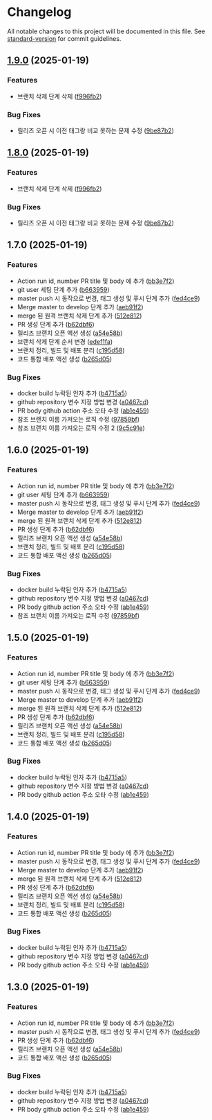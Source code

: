 # Changelog

All notable changes to this project will be documented in this file. See [standard-version](https://github.com/conventional-changelog/standard-version) for commit guidelines.

## [1.9.0](https://github.com/Optmier/altrid-server/compare/v1.8.0...v1.9.0) (2025-01-19)


### Features

* 브랜치 삭제 단계 삭제 ([f996fb2](https://github.com/Optmier/altrid-server/commit/f996fb23c7c206dd9bfb145d4199b8145d29c4ab))


### Bug Fixes

* 릴리즈 오픈 시 이전 태그랑 비교 못하는 문제 수정 ([9be87b2](https://github.com/Optmier/altrid-server/commit/9be87b208cff92005d8ef6205144f61302f39fa2))

## [1.8.0](https://github.com/Optmier/altrid-server/compare/v1.7.0...v1.8.0) (2025-01-19)


### Features

* 브랜치 삭제 단계 삭제 ([f996fb2](https://github.com/Optmier/altrid-server/commit/f996fb23c7c206dd9bfb145d4199b8145d29c4ab))


### Bug Fixes

* 릴리즈 오픈 시 이전 태그랑 비교 못하는 문제 수정 ([9be87b2](https://github.com/Optmier/altrid-server/commit/9be87b208cff92005d8ef6205144f61302f39fa2))

## 1.7.0 (2025-01-19)


### Features

* Action run id, number PR title 및 body 에 추가 ([bb3e7f2](https://github.com/Optmier/altrid-server/commit/bb3e7f21f5271f5e6fa0dc49c48a2dc8e2d0c40e))
* git user 세팅 단계 추가 ([b663959](https://github.com/Optmier/altrid-server/commit/b663959c48cca717dedafec4cb32233f7805c481))
* master push 시 동작으로 변경, 태그 생성 및 푸시 단계 추가 ([fed4ce9](https://github.com/Optmier/altrid-server/commit/fed4ce9168c77774f14eb22760f14ec646b839c7))
* Merge master to develop 단계 추가 ([aeb91f2](https://github.com/Optmier/altrid-server/commit/aeb91f2126ba879af230b7315dfeda15d99a4847))
* merge 된 원격 브랜치 삭제 단계 추가 ([512e812](https://github.com/Optmier/altrid-server/commit/512e8129192d4971aac77e850f6523a60027a2e8))
* PR 생성 단계 추가 ([b62dbf6](https://github.com/Optmier/altrid-server/commit/b62dbf63ef9ad8911da94ea61844647f047a69fb))
* 릴리즈 브랜치 오픈 액션 생성 ([a54e58b](https://github.com/Optmier/altrid-server/commit/a54e58b2db6a476bb1c2b6400c7b83cb1dfe05f1))
* 브랜치 삭제 단계 순서 변경 ([edef1fa](https://github.com/Optmier/altrid-server/commit/edef1fa078e757b7df9973e6c3688914b134ecf8))
* 브랜치 정리, 빌드 및 배포 분리 ([c195d58](https://github.com/Optmier/altrid-server/commit/c195d585e4b307d644940d380abcefa8dc49bd12))
* 코드 통합 배포 액션 생성 ([b265d05](https://github.com/Optmier/altrid-server/commit/b265d0510dea5e5799ab6d10a0766fa0dc378d68))


### Bug Fixes

* docker build 누락된 인자 추가 ([b4715a5](https://github.com/Optmier/altrid-server/commit/b4715a5bbe713c4ee4f24f85d153f888e57f92ed))
* github repository 변수 지정 방법 변경 ([a0467cd](https://github.com/Optmier/altrid-server/commit/a0467cd01db5d1517899c06ceca65af544c4e618))
* PR body github action 주소 오타 수정 ([ab1e459](https://github.com/Optmier/altrid-server/commit/ab1e459c4ac620a3359d2a9cf5a5f7fd384caecf))
* 참조 브랜치 이름 가져오는 로직 수정 ([97859bf](https://github.com/Optmier/altrid-server/commit/97859bf7ba8732341dd6f3da60e16c82c594757f))
* 참조 브랜치 이름 가져오는 로직 수정 2 ([9c5c91e](https://github.com/Optmier/altrid-server/commit/9c5c91efe774980c2b7d4b614a85bbfd1791f8a7))

## 1.6.0 (2025-01-19)


### Features

* Action run id, number PR title 및 body 에 추가 ([bb3e7f2](https://github.com/Optmier/altrid-server/commit/bb3e7f21f5271f5e6fa0dc49c48a2dc8e2d0c40e))
* git user 세팅 단계 추가 ([b663959](https://github.com/Optmier/altrid-server/commit/b663959c48cca717dedafec4cb32233f7805c481))
* master push 시 동작으로 변경, 태그 생성 및 푸시 단계 추가 ([fed4ce9](https://github.com/Optmier/altrid-server/commit/fed4ce9168c77774f14eb22760f14ec646b839c7))
* Merge master to develop 단계 추가 ([aeb91f2](https://github.com/Optmier/altrid-server/commit/aeb91f2126ba879af230b7315dfeda15d99a4847))
* merge 된 원격 브랜치 삭제 단계 추가 ([512e812](https://github.com/Optmier/altrid-server/commit/512e8129192d4971aac77e850f6523a60027a2e8))
* PR 생성 단계 추가 ([b62dbf6](https://github.com/Optmier/altrid-server/commit/b62dbf63ef9ad8911da94ea61844647f047a69fb))
* 릴리즈 브랜치 오픈 액션 생성 ([a54e58b](https://github.com/Optmier/altrid-server/commit/a54e58b2db6a476bb1c2b6400c7b83cb1dfe05f1))
* 브랜치 정리, 빌드 및 배포 분리 ([c195d58](https://github.com/Optmier/altrid-server/commit/c195d585e4b307d644940d380abcefa8dc49bd12))
* 코드 통합 배포 액션 생성 ([b265d05](https://github.com/Optmier/altrid-server/commit/b265d0510dea5e5799ab6d10a0766fa0dc378d68))


### Bug Fixes

* docker build 누락된 인자 추가 ([b4715a5](https://github.com/Optmier/altrid-server/commit/b4715a5bbe713c4ee4f24f85d153f888e57f92ed))
* github repository 변수 지정 방법 변경 ([a0467cd](https://github.com/Optmier/altrid-server/commit/a0467cd01db5d1517899c06ceca65af544c4e618))
* PR body github action 주소 오타 수정 ([ab1e459](https://github.com/Optmier/altrid-server/commit/ab1e459c4ac620a3359d2a9cf5a5f7fd384caecf))
* 참조 브랜치 이름 가져오는 로직 수정 ([97859bf](https://github.com/Optmier/altrid-server/commit/97859bf7ba8732341dd6f3da60e16c82c594757f))

## 1.5.0 (2025-01-19)


### Features

* Action run id, number PR title 및 body 에 추가 ([bb3e7f2](https://github.com/Optmier/altrid-server/commit/bb3e7f21f5271f5e6fa0dc49c48a2dc8e2d0c40e))
* git user 세팅 단계 추가 ([b663959](https://github.com/Optmier/altrid-server/commit/b663959c48cca717dedafec4cb32233f7805c481))
* master push 시 동작으로 변경, 태그 생성 및 푸시 단계 추가 ([fed4ce9](https://github.com/Optmier/altrid-server/commit/fed4ce9168c77774f14eb22760f14ec646b839c7))
* Merge master to develop 단계 추가 ([aeb91f2](https://github.com/Optmier/altrid-server/commit/aeb91f2126ba879af230b7315dfeda15d99a4847))
* merge 된 원격 브랜치 삭제 단계 추가 ([512e812](https://github.com/Optmier/altrid-server/commit/512e8129192d4971aac77e850f6523a60027a2e8))
* PR 생성 단계 추가 ([b62dbf6](https://github.com/Optmier/altrid-server/commit/b62dbf63ef9ad8911da94ea61844647f047a69fb))
* 릴리즈 브랜치 오픈 액션 생성 ([a54e58b](https://github.com/Optmier/altrid-server/commit/a54e58b2db6a476bb1c2b6400c7b83cb1dfe05f1))
* 브랜치 정리, 빌드 및 배포 분리 ([c195d58](https://github.com/Optmier/altrid-server/commit/c195d585e4b307d644940d380abcefa8dc49bd12))
* 코드 통합 배포 액션 생성 ([b265d05](https://github.com/Optmier/altrid-server/commit/b265d0510dea5e5799ab6d10a0766fa0dc378d68))


### Bug Fixes

* docker build 누락된 인자 추가 ([b4715a5](https://github.com/Optmier/altrid-server/commit/b4715a5bbe713c4ee4f24f85d153f888e57f92ed))
* github repository 변수 지정 방법 변경 ([a0467cd](https://github.com/Optmier/altrid-server/commit/a0467cd01db5d1517899c06ceca65af544c4e618))
* PR body github action 주소 오타 수정 ([ab1e459](https://github.com/Optmier/altrid-server/commit/ab1e459c4ac620a3359d2a9cf5a5f7fd384caecf))

## 1.4.0 (2025-01-19)


### Features

* Action run id, number PR title 및 body 에 추가 ([bb3e7f2](https://github.com/Optmier/altrid-server/commit/bb3e7f21f5271f5e6fa0dc49c48a2dc8e2d0c40e))
* master push 시 동작으로 변경, 태그 생성 및 푸시 단계 추가 ([fed4ce9](https://github.com/Optmier/altrid-server/commit/fed4ce9168c77774f14eb22760f14ec646b839c7))
* Merge master to develop 단계 추가 ([aeb91f2](https://github.com/Optmier/altrid-server/commit/aeb91f2126ba879af230b7315dfeda15d99a4847))
* merge 된 원격 브랜치 삭제 단계 추가 ([512e812](https://github.com/Optmier/altrid-server/commit/512e8129192d4971aac77e850f6523a60027a2e8))
* PR 생성 단계 추가 ([b62dbf6](https://github.com/Optmier/altrid-server/commit/b62dbf63ef9ad8911da94ea61844647f047a69fb))
* 릴리즈 브랜치 오픈 액션 생성 ([a54e58b](https://github.com/Optmier/altrid-server/commit/a54e58b2db6a476bb1c2b6400c7b83cb1dfe05f1))
* 브랜치 정리, 빌드 및 배포 분리 ([c195d58](https://github.com/Optmier/altrid-server/commit/c195d585e4b307d644940d380abcefa8dc49bd12))
* 코드 통합 배포 액션 생성 ([b265d05](https://github.com/Optmier/altrid-server/commit/b265d0510dea5e5799ab6d10a0766fa0dc378d68))


### Bug Fixes

* docker build 누락된 인자 추가 ([b4715a5](https://github.com/Optmier/altrid-server/commit/b4715a5bbe713c4ee4f24f85d153f888e57f92ed))
* github repository 변수 지정 방법 변경 ([a0467cd](https://github.com/Optmier/altrid-server/commit/a0467cd01db5d1517899c06ceca65af544c4e618))
* PR body github action 주소 오타 수정 ([ab1e459](https://github.com/Optmier/altrid-server/commit/ab1e459c4ac620a3359d2a9cf5a5f7fd384caecf))

## 1.3.0 (2025-01-19)


### Features

* Action run id, number PR title 및 body 에 추가 ([bb3e7f2](https://github.com/Optmier/altrid-server/commit/bb3e7f21f5271f5e6fa0dc49c48a2dc8e2d0c40e))
* master push 시 동작으로 변경, 태그 생성 및 푸시 단계 추가 ([fed4ce9](https://github.com/Optmier/altrid-server/commit/fed4ce9168c77774f14eb22760f14ec646b839c7))
* PR 생성 단계 추가 ([b62dbf6](https://github.com/Optmier/altrid-server/commit/b62dbf63ef9ad8911da94ea61844647f047a69fb))
* 릴리즈 브랜치 오픈 액션 생성 ([a54e58b](https://github.com/Optmier/altrid-server/commit/a54e58b2db6a476bb1c2b6400c7b83cb1dfe05f1))
* 코드 통합 배포 액션 생성 ([b265d05](https://github.com/Optmier/altrid-server/commit/b265d0510dea5e5799ab6d10a0766fa0dc378d68))


### Bug Fixes

* docker build 누락된 인자 추가 ([b4715a5](https://github.com/Optmier/altrid-server/commit/b4715a5bbe713c4ee4f24f85d153f888e57f92ed))
* github repository 변수 지정 방법 변경 ([a0467cd](https://github.com/Optmier/altrid-server/commit/a0467cd01db5d1517899c06ceca65af544c4e618))
* PR body github action 주소 오타 수정 ([ab1e459](https://github.com/Optmier/altrid-server/commit/ab1e459c4ac620a3359d2a9cf5a5f7fd384caecf))
